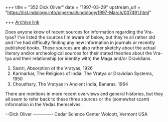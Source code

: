 +++
title = "352 Dick Oliver"
date = "1997-03-29"
upstream_url = "https://list.indology.info/pipermail/indology/1997-March/007491.html"

+++
[Archive link](https://list.indology.info/pipermail/indology/1997-March/007491.html)

Does anyone know of recent sources for information regarding the Vra-tyas?
I've listed the sources I'm aware of below, but they're all rather old and
I've had difficulty finding any new information in journals or recently
published books. These sources are also rather sketchy about the actual
literary and/or archeological sources for their stated theories about the
Vra-tya and their relationship (or identity with) the Maga and/or Dravidians.

1. Sastri, Absorption of the Vratyas, 1926
2. Karmarkar, The Religions of India: The Vratya or Dravidian Systems, 1950
3. Choudhary, The Vratyas in Ancient India, Banaras, 1964

There are mentions in more recent overviews and general histories, but they
all seem to refer back to these three sources or the (somewhat scant)
information in the Vedas themselves.


--Dick Oliver ----------
  Cedar Science Center
  Wolcott, Vermont USA





